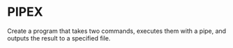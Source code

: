 # PIPEX

Create a program that takes two commands, executes them with a pipe, and outputs the result to a specified file.
